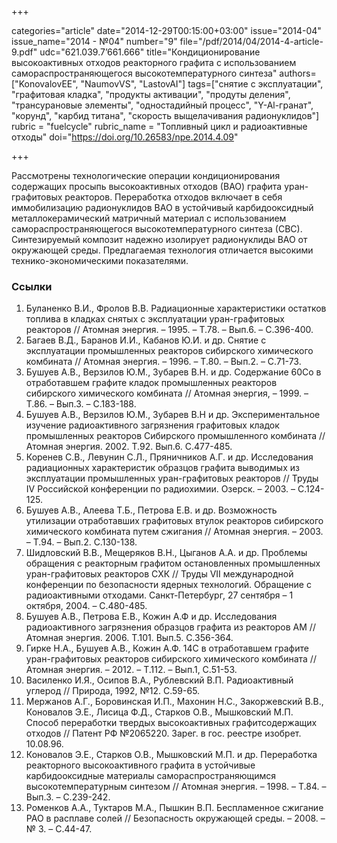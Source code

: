 +++

categories="article"
date="2014-12-29T00:15:00+03:00"
issue="2014-04"
issue_name="2014 - №04"
number="9"
file="/pdf/2014/04/2014-4-article-9.pdf"
udc="621.039.7’661.666"
title="Кондиционирование высокоактивных отходов реакторного графита с использованием самораспространяющегося высокотемпературного синтеза"
authors=["KonovalovEE", "NaumovVS", "LastovAI"]
tags=["снятие с эксплуатации", "графитовая кладка", "продукты активации", "продуты деления", "трансурановые элементы", "одностадийный процесс", "Y-Al-гранат", "корунд", "карбид титана", "скорость выщелачивания радионуклидов"]
rubric = "fuelcycle"
rubric_name = "Топливный цикл и радиоактивные отходы"
doi="https://doi.org/10.26583/npe.2014.4.09"

+++

Рассмотрены технологические операции кондиционирования содержащих просыпь высокоактивных отходов (ВАО) графита уран-графитовых реакторов. Переработка отходов включает в себя иммобилизацию радионуклидов ВАО в устойчивый карбидооксидный металлокерамический матричный материал с использованием самораспространяющегося высокотемпературного синтеза (СВС). Синтезируемый композит надежно изолирует радионуклиды ВАО от окружающей среды. Предлагаемая технология отличается высокими технико-экономическими показателями.

### Ссылки

1. Буланенко В.И., Фролов В.В. Радиационные характеристики остатков топлива в кладках снятых с эксплуатации уран-графитовых реакторов // Атомная энергия. – 1995. – Т.78. – Вып.6. – С.396-400.
2. Багаев В.Д., Баранов И.И., Кабанов Ю.И. и др. Снятие с эксплуатации промышленных реакторов сибирского химического комбината // Атомная энергия. – 1996. – Т.80. – Вып.2. – С.71-73.
3. Бушуев А.В., Верзилов Ю.М., Зубарев В.Н. и др. Содержание 60Co в отработавшем графите кладок промышленных реакторов сибирского химического комбината // Атомная энергия, – 1999. – Т.86. – Вып.3. – С.183-188.
4. Бушуев А.В., Верзилов Ю.М., Зубарев В.Н и др. Экспериментальное изучение радиоактивного загрязнения графитовых кладок промышленных реакторов Сибирского промышленного комбината // Атомная энергия. 2002. Т.92. Вып.6. С.477-485.
5. Коренев С.В., Левунин С.Л., Пряничников А.Г. и др. Исследования радиационных характеристик образцов графита выводимых из эксплуатации промышленных уран-графитовых реакторов // Труды IV Российской конференции по радиохимии. Озерск. – 2003. – С.124-125.
6. Бушуев А.В., Алеева Т.Б., Петрова Е.В. и др. Возможность утилизации отработавших графитовых втулок реакторов сибирского химического комбината путем сжигания // Атомная энергия. – 2003. – Т.94. – Вып.2. С.130-138.
7. Шидловский В.В., Мещеряков В.Н., Цыганов А.А. и др. Проблемы обращения с реакторным графитом остановленных промышленных уран-графитовых реакторов СХК // Труды VII международной конференции по безопасности ядерных технологий. Обращение с радиоактивными отходами. Санкт-Петербург, 27 сентября – 1 октября, 2004. – С.480-485.
8. Бушуев А.В., Петрова Е.В., Кожин А.Ф и др. Исследования радиоактивного загрязнения образцов графита из реакторов АМ // Атомная энергия. 2006. Т.101. Вып.5. С.356-364.
9. Гирке Н.А., Бушуев А.В., Кожин А.Ф. 14С в отработавшем графите уран-графитовых реакторов сибирского химического комбината // Атомная энергия. – 2012. – Т.112. – Вып.1, С.51-53.
10. Василенко И.Я., Осипов В.А., Рублевский В.П. Радиоактивный углерод // Природа, 1992, №12. С.59-65.
11. Мержанов А.Г., Боровинская И.П., Махонин Н.С., Закоржевский В.В., Коновалов Э.Е., Лисица Ф.Д., Старков О.В., Мышковский М.П. Способ переработки твердых высокоактивных графитсодержащих отходов // Патент РФ №2065220. Зарег. в гос. реестре изобрет. 10.08.96.
12. Коновалов Э.Е., Старков О.В., Мышковский М.П. и др. Переработка реакторного высокоактивного графита в устойчивые карбидооксидные материалы самораспространяющимся высокотемпературным синтезом // Атомная энергия. – 1998. – Т.84. – Вып.3. – С.239-242.
13. Роменков А.А., Туктаров М.А., Пышкин В.П. Беспламенное сжигание РАО в расплаве солей // Безопасность окружающей среды. – 2008. – № 3. – С.44-47.